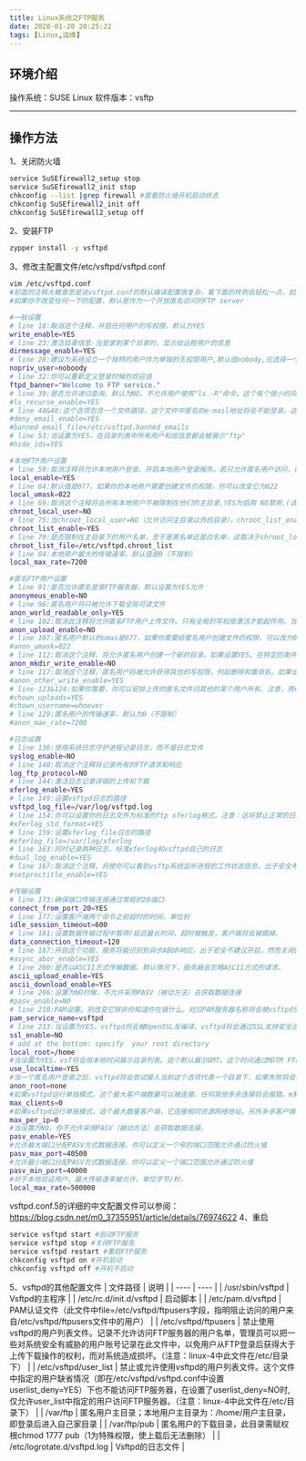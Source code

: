 ```yaml
---
title: Linux系统之FTP服务
date: 2020-01-20 20:25:22
tags: [Linux,运维]
---
```


## 环境介绍
操作系统：SUSE Linux
软件版本：vsftp

---

## 操作方法
1、关闭防火墙
```bash
service SuSEfirewall2_setup stop
service SuSEfirewall2_init stop
chkconfig --list |grep firewall #查看防火墙开机启动状态
chkconfig SuSEfirewall2_init off
chkconfig SuSEfirewall2_setup off
```
2、安装FTP
```bash
zypper install -y vsftpd
```
<!--more-->
3、修改主配置文件/etc/vsftpd/vsftpd.conf

```bash
vim /etc/vsftpd.conf
#前面的注释大概意思是说vsftpd.conf的默认编译配置很复杂，看下面的样例会轻松一点，如果需要完整的配置说明，参考vsftpd.conf.5
#如果你不改变任何一下的配置，默认是作为一个开放匿名访问的FTP server

#一般设置
# line 18:取消这个注释，开启任何用户的写权限，默认为YES
write_enable=YES
# line 23:激活目录信息-当登录到某个目录时，显示给远程用户的信息
dirmessage_enable=YES
# line 28:建议为系统设立一个独特的用户作为单独的无权限用户,默认值nobody,应选择一个特定用户
nopriv_user=noboody
# line 32:你可以重新定义登录时候的欢迎语
ftpd_banner="Welcome to FTP service."
# line 39:是否允许递归查询。默认为NO，不允许用户使用"ls -R"命令，这个有个很小的风险。因为一个ls -R如果是在大型站点将会消耗大量资源。
#ls_recurse_enable=YES
# line 44&48:这个选项包含一个文件路径，这个文件中匿名的e-mail地址将会不能登录。这个选项的前提是deny_email_enable可用。对对抗某些DOS攻击有用
#deny_email_enable=YES
#banned_email_file=/etc/vsftpd.banned_emails
# line 53:当设置为YES，在目录列表中所有用户和组信息都会被展示"ftp"
#hide_ids=YES

#本地FTP用户设置
# line 59:取消注释将允许本地用户登录。开启本地用户登录服务。若只允许匿名用户访问，前面加上#注释掉即可阻止本地用户访问FTP服务器
local_enable=YES
# line 64:默认值是077。如果你的本地用户需要创建文件的权限，你可以改变它为022
local_umask=022
# line 69:取消这个注释将会所有本地用户不被限制在他们的主目录,YES为启用 NO禁用.(该项默认值是NO,即在安装vsftpd后不做配置的话，ftp用户是可以向上切换到要目录之外的)
chroot_local_user=NO
# line 75:当chroot_local_user=NO（允许访问主目录以外的目录），chroot_list_enable=YES时候，指定一个黑名单，限制名单里的用户切换到以外的目录。当chroot_local_user=YES（禁止访问主目录以外的目录），chroot_list_enable=YES时候，指定一个白名单，允许表里的用户改变根目录到他们的主目录。YES为启用  NO禁用
chroot_list_enable=YES
# line 79:是否限制在主目录下的用户名单，至于是黑名单还是白名单，这取决于chroot_local_user的值
chroot_list_file=/etc/vsftpd.chroot_list
# line 84:本地用户最大的传输速率。默认值是0（不限制）
local_max_rate=7200

#匿名FTP用户设置
# line 91:是否允许匿名登录FTP服务器，默认设置为YES允许
anonymous_enable=NO
# line 96:匿名用户将只被允许下载全局可读文件
anon_world_readable_only=YES
# line 102:取消此注释将允许匿名FTP用户上传文件。只有全局的写权限激活才能起作用。当然，你需要创建一个可供写入的目录为匿名FTP用户
anon_upload_enable=NO
# line 107:匿名用户默认的umas是077，如果你需要给匿名用户创建文件的权限，可以改为022
#anon_umask=022
# line 112:取消这个注释，将允许匿名用户创建一个新的目录。如果设置YES。在特定的条件下匿名用户可以被允许创建一个新的目录。为了这个选项有效，选项write_enable必须激活（也就是write_enable是前提）。匿名ftp用户必须有父目录具有写的权限。
anon_mkdir_write_enable=NO
# line 117:取消这个注释，匿名用户将被允许获得其他的写权限，列如删除和重命名。如果设置为YES，匿名用户将会被允许写的操作除了上传和创建目录，例如删除和重命名，考虑完整性，这个一般不推荐使用。
#anon_other_write_enable=YES
# line 123&124:如果你需要，你可以安排上传的匿名文件归其他的某个用户所有。注意，用root上传文件是不推荐的。
#chown_uploads=YES
#chown_username=whoever
# line 129:匿名用户的传输速率，默认为0（不限制）
#anon_max_rate=7200

#日志设置
# line 136:使用系统日志守护进程记录日志，而不是日志文件
syslog_enable=NO
# line 140:取消这个注释将记录所有的FTP请求和响应
log_ftp_protocol=NO
# line 144:激活日志记录详细的上传和下载
xferlog_enable=YES
# line 149:设置vsftpd日志的路径
vsftpd_log_file=/var/log/vsftpd.log
# line 154:你可以设置你的日志文件为标准的ftp xferlog格式。注意：这将禁止正常的日志记录，除非你开启了下面的dual_log_enable
#xferlog_std_format=YES
# line 159:设置xferlog_file日志的路径
#xferlog_file=/var/log/xferlog
# line 163:同时记录两种日志，标准xferlog和vsftpd自己的日志
#dual_log_enable=YES
# line 167:取消这个注释，将使你可以看到vsftp系统监听进程的工作状态信息，出于安全考虑禁用此选项
#setproctitle_enable=YES

#传输设置
# line 173:确保端口传输连接通过常规的20端口
connect_from_port_20=YES
# line 177:设置客户端两个命令之前超时的时间，单位秒
idle_session_timeout=600
# line 181:设置数据传输过程中暂停/延迟最长时间，超时被触发，客户端将会被踢掉。
data_connection_timeout=120
# line 187:开启这个功能，服务将能识别到异步ABOR响应。出于安全不建议开启，然而关闭的话，有些老的FTP客户端可能会不识别。
#async_abor_enable=YES
# line 200:是否以ASCII方式传输数据。默认情况下，服务器会忽略ASCII方式的请求。
ascii_upload_enable=YES
ascii_download_enable=YES
# line 206:设置为NO时候，不允许采用PASV（被动方法）去获取数据连接
#pasv_enable=NO
# line 210:PAM设置。别改变它除非你知道你在做什么。对应PAM服务器名称将会被vsftpd使用
pam_service_name=vsftpd
# line 213:当设置为YES，vsftpd将会被OpenSSL反编译。vsftpd将会通过SSL支持安全连接。这个应用控制连接（包含登录）和数据连接。你将需要客户端支持SSL。注意：小心开启此功能。只要确保你需要它vsftpd将会不能保证OpenSSL库的安全。通过开启这个选项，你在声明你将信任安装的OpenSSL库。
ssl_enable=NO
# add at the bottom: specify  your root directory
local_root=/home
#当设置为YES，vsf将会用本地时间展示目录列表。这个默认展示GMT。这个时间通过MDTM FTP命令返回，它也会影响到这选项。
use_localtime=YES
#当一个匿名用户登录之后，vsftpd将会尝试接入当前这个选项代表一个目录下，如果失败将会忽略
anon_root=none
#如果vsftpd运行单独模式，这个最大客户端数量可以被连接。任何其他多余连接将会报错。m默认是0（没有限制）
max_clients=0
#如果vsftpd运行单独模式，这个最大数量客户端，它连接相同资源网络地址。另外多余客户端再连接将会抛出错误。默认是0（没有限制）
max_per_ip=0
#当设置为NO，你不允许采用PASV（被动方法）去获取数据连接。
pasv_enable=YES
#允许最大端口分配PASV方式数据连接。你可以定义一个窄的端口范围允许通过防火墙
pasv_max_port=40500
#允许最小端口分配PASV方式数据连接。你可以定义一个端口范围允许通过防火墙
pasv_min_port=40000
#对于本地验证用户，最大传输速率被允许，单位字节/秒。
local_max_rate=500000
```
vsftpd.conf.5的详细的中文配置文件可以参阅：https://blog.csdn.net/m0_37355951/article/details/76974622
4、重启
```bash
service vsftpd start #启动FTP服务
service vsftpd stop #关闭FTP服务
service vsftpd restart #重启FTP服务
chkconfig vsftpd on #开机启动
chkconfig vsftpd off #开机不启动
```
5、vsftpd的其他配置文件
|  文件路径   | 说明  |
|  ----  | ----  |
| /usr/sbin/vsftpd  | Vsftpd的主程序 |
| /etc/rc.d/init.d/vsftpd  | 启动脚本 |
| /etc/pam.d/vsftpd  | PAM认证文件（此文件中file=/etc/vsftpd/ftpusers字段，指明阻止访问的用户来自/etc/vsftpd/ftpusers文件中的用户） |
| /etc/vsftpd/ftpusers  | 禁止使用vsftpd的用户列表文件。记录不允许访问FTP服务器的用户名单，管理员可以把一些对系统安全有威胁的用户账号记录在此文件中，以免用户从FTP登录后获得大于上传下载操作的权利，而对系统造成损坏。（注意：linux-4中此文件在/etc/目录下） |
| /etc/vsftpd/user_list  | 禁止或允许使用vsftpd的用户列表文件。这个文件中指定的用户缺省情况（即在/etc/vsftpd/vsftpd.conf中设置userlist_deny=YES）下也不能访问FTP服务器，在设置了userlist_deny=NO时,仅允许user_list中指定的用户访问FTP服务器。（注意：linux-4中此文件在/etc/目录下） |
| /var/ftp  | 匿名用户主目录；本地用户主目录为：/home/用户主目录，即登录后进入自己家目录 |
| /var/ftp/pub  | 匿名用户的下载目录，此目录需赋权根chmod 1777 pub（1为特殊权限，使上载后无法删除） |
| /etc/logrotate.d/vsftpd.log  | Vsftpd的日志文件 |